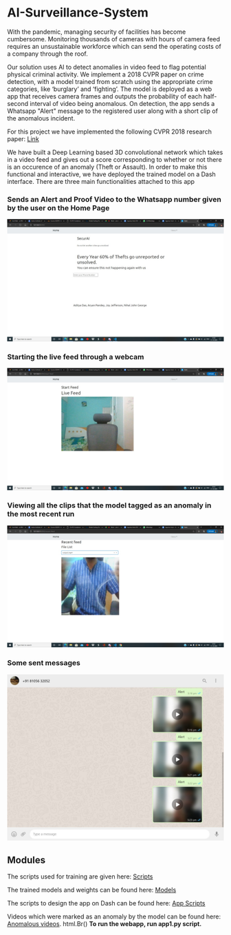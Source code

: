 # AI-Surveillance-System
With the pandemic, managing security of facilities has become cumbersome. Monitoring thousands of cameras with hours of camera feed requires an unsustainable workforce which can send the operating costs of a company through the roof. 

Our solution uses AI to detect anomalies in video feed to flag potential physical criminal activity. We implement a 2018 CVPR paper on crime detection, with a model trained from scratch using the appropriate crime categories, like ‘burglary’ and ‘fighting’. 
The model is deployed as a web app that receives camera frames and outputs the probability of each half-second interval of video being anomalous. On detection, the app sends a Whatsapp "Alert" message to the registered user along with a short clip of the anomalous incident. 

For this project we have implemented the following CVPR 2018 research paper:
[Link](https://openaccess.thecvf.com/content_cvpr_2018/papers/Sultani_Real-World_Anomaly_Detection_CVPR_2018_paper.pdf)

We have built a Deep Learning based 3D convolutional network which takes in a video feed and gives out a score corresponding to whether or not there is an occurence of an anomaly (Theft or Assault). 
In order to make this functional and interactive, we have deployed the trained model on a Dash interface. There are three main functionalities attached to this app 

### Sends an Alert and Proof Video to the Whatsapp number given by the user on the Home Page
![img](assets/Home.jpeg)
### Starting the live feed through a webcam
![img](assets/Live-Feed.jpeg)
### Viewing all the clips that the model tagged as an anomaly in the most recent run
![img](assets/History.jpeg)
### Some sent messages
![img](assets/messages.jpg)

## Modules
The scripts used for training are given here: [Scripts](scripts/)

The trained models and weights can be found here: [Models](models/)

The scripts to design the app on Dash can be found here: [App Scripts](app/)

Videos which were marked as an anomaly by the model can be found here: [Anomalous videos](app_uploaded_files/). html.Br()
**To run the webapp, run app1.py script.**
